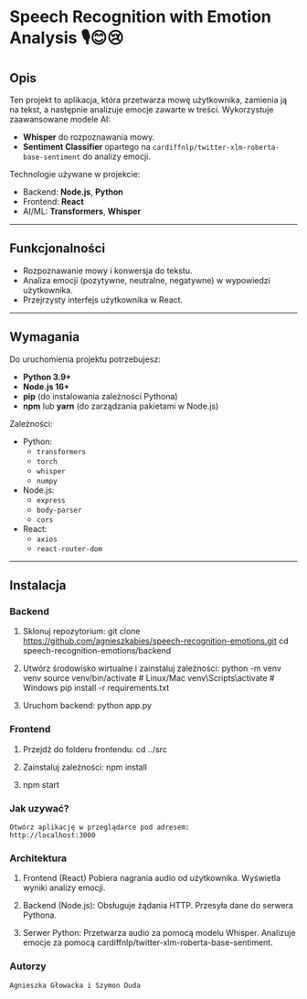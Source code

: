 
# Speech Recognition with Emotion Analysis 🎙️😊😢

## Opis
Ten projekt to aplikacja, która przetwarza mowę użytkownika, zamienia ją na tekst, a następnie analizuje emocje zawarte w treści. Wykorzystuje zaawansowane modele AI:
- **Whisper** do rozpoznawania mowy.
- **Sentiment Classifier** opartego na `cardiffnlp/twitter-xlm-roberta-base-sentiment` do analizy emocji.

Technologie używane w projekcie:
- Backend: **Node.js**, **Python**
- Frontend: **React**
- AI/ML: **Transformers**, **Whisper**

---

## Funkcjonalności
- Rozpoznawanie mowy i konwersja do tekstu.
- Analiza emocji (pozytywne, neutralne, negatywne) w wypowiedzi użytkownika.
- Przejrzysty interfejs użytkownika w React.

---

## Wymagania
Do uruchomienia projektu potrzebujesz:
- **Python 3.9+**
- **Node.js 16+**
- **pip** (do instalowania zależności Pythona)
- **npm** lub **yarn** (do zarządzania pakietami w Node.js)

Zależności:
- Python:
  - `transformers`
  - `torch`
  - `whisper`
  - `numpy`
- Node.js:
  - `express`
  - `body-parser`
  - `cors`
- React:
  - `axios`
  - `react-router-dom`

---

## Instalacja

### Backend
1. Sklonuj repozytorium:
   git clone https://github.com/agnieszkabies/speech-recognition-emotions.git
   cd speech-recognition-emotions/backend

2. Utwórz środowisko wirtualne i zainstaluj zależności:
    python -m venv venv
    source venv/bin/activate  # Linux/Mac
    venv\Scripts\activate     # Windows
    pip install -r requirements.txt

3. Uruchom backend:
    python app.py

### Frontend
1. Przejdź do folderu frontendu:
    cd ../src

2. Zainstaluj zależności:
    npm install

3. npm start

### Jak uzywać?
    Otwórz aplikację w przeglądarce pod adresem:
    http://localhost:3000

### Architektura 

1. Frontend (React)
    Pobiera nagrania audio od użytkownika.
    Wyświetla wyniki analizy emocji.

2. Backend (Node.js):
    Obsługuje żądania HTTP.
    Przesyła dane do serwera Pythona.
3. Serwer Python:
    Przetwarza audio za pomocą modelu Whisper.
    Analizuje emocje za pomocą cardiffnlp/twitter-xlm-roberta-base-sentiment.

### Autorzy 
    Agnieszka Głowacka i Szymon Duda
